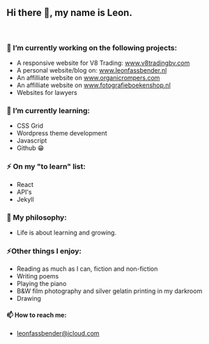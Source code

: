 ## Hi there 👋, my name is Leon. 
<br>


### 🔭 I’m currently working on the following projects: 

- A responsive website for V8 Trading: www.v8tradingbv.com
- A personal website/blog on: www.leonfassbender.nl 
- An affilliate website on www.organicrompers.com
- An affilliate website on www.fotografieboekenshop.nl
- Websites for lawyers 

### 🌱 I’m currently learning: 

- CSS Grid
- Wordpress theme development
- Javascript
- Github 😁

### ⚡ On my "to learn" list: 

- React
- API's
- Jekyll

### 🧐 My philosophy: 

- Life is about learning and growing. 

### ⚡Other things I enjoy: 

- Reading as much as I can, fiction and non-fiction
- Writing poems
- Playing the piano
- B&W film photography and silver gelatin printing in my darkroom
- Drawing 

#### 📫 How to reach me: 

- leonfassbender@icloud.com
